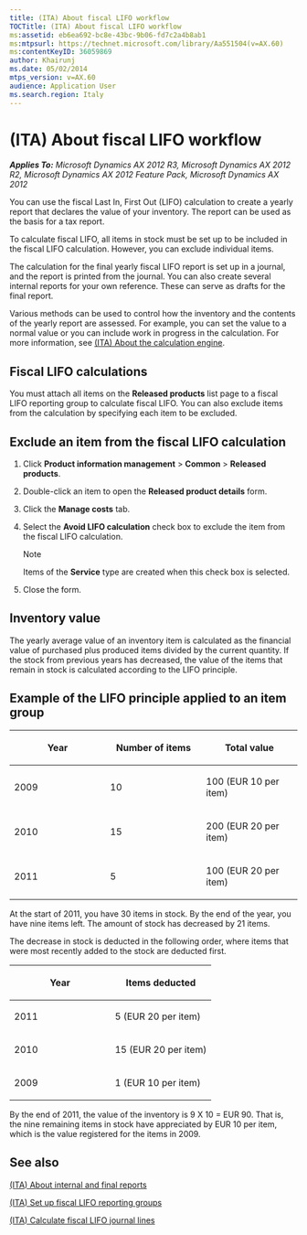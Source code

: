 ```yaml
---
title: (ITA) About fiscal LIFO workflow
TOCTitle: (ITA) About fiscal LIFO workflow
ms:assetid: eb6ea692-bc8e-43bc-9b06-fd7c2a4b8ab1
ms:mtpsurl: https://technet.microsoft.com/library/Aa551504(v=AX.60)
ms:contentKeyID: 36059869
author: Khairunj
ms.date: 05/02/2014
mtps_version: v=AX.60
audience: Application User
ms.search.region: Italy
---
```


# (ITA) About fiscal LIFO workflow 


_**Applies To:** Microsoft Dynamics AX 2012 R3, Microsoft Dynamics AX 2012 R2, Microsoft Dynamics AX 2012 Feature Pack, Microsoft Dynamics AX 2012_

You can use the fiscal Last In, First Out (LIFO) calculation to create a yearly report that declares the value of your inventory. The report can be used as the basis for a tax report.

To calculate fiscal LIFO, all items in stock must be set up to be included in the fiscal LIFO calculation. However, you can exclude individual items.

The calculation for the final yearly fiscal LIFO report is set up in a journal, and the report is printed from the journal. You can also create several internal reports for your own reference. These can serve as drafts for the final report.

Various methods can be used to control how the inventory and the contents of the yearly report are assessed. For example, you can set the value to a normal value or you can include work in progress in the calculation. For more information, see [(ITA) About the calculation engine](ita-about-the-calculation-engine.md).

## Fiscal LIFO calculations

You must attach all items on the **Released products** list page to a fiscal LIFO reporting group to calculate fiscal LIFO. You can also exclude items from the calculation by specifying each item to be excluded.

## Exclude an item from the fiscal LIFO calculation

1.  Click **Product information management** \> **Common** \> **Released products**.

2.  Double-click an item to open the **Released product details** form.

3.  Click the **Manage costs** tab.

4.  Select the **Avoid LIFO calculation** check box to exclude the item from the fiscal LIFO calculation.
    

    > [!NOTE]
    > <P>Items of the <STRONG>Service</STRONG> type are created when this check box is selected.</P>



5.  Close the form.

## Inventory value

The yearly average value of an inventory item is calculated as the financial value of purchased plus produced items divided by the current quantity. If the stock from previous years has decreased, the value of the items that remain in stock is calculated according to the LIFO principle.

## Example of the LIFO principle applied to an item group

<table>
<colgroup>
<col style="width: 33%" />
<col style="width: 33%" />
<col style="width: 33%" />
</colgroup>
<thead>
<tr class="header">
<th><p>Year</p></th>
<th><p>Number of items</p></th>
<th><p>Total value</p></th>
</tr>
</thead>
<tbody>
<tr class="odd">
<td><p>2009</p></td>
<td><p>10</p></td>
<td><p>100 (EUR 10 per item)</p></td>
</tr>
<tr class="even">
<td><p>2010</p></td>
<td><p>15</p></td>
<td><p>200 (EUR 20 per item)</p></td>
</tr>
<tr class="odd">
<td><p>2011</p></td>
<td><p>5</p></td>
<td><p>100 (EUR 20 per item)</p></td>
</tr>
</tbody>
</table>


At the start of 2011, you have 30 items in stock. By the end of the year, you have nine items left. The amount of stock has decreased by 21 items.

The decrease in stock is deducted in the following order, where items that were most recently added to the stock are deducted first.

<table>
<colgroup>
<col style="width: 50%" />
<col style="width: 50%" />
</colgroup>
<thead>
<tr class="header">
<th><p>Year</p></th>
<th><p>Items deducted</p></th>
</tr>
</thead>
<tbody>
<tr class="odd">
<td><p>2011</p></td>
<td><p>5 (EUR 20 per item)</p></td>
</tr>
<tr class="even">
<td><p>2010</p></td>
<td><p>15 (EUR 20 per item)</p></td>
</tr>
<tr class="odd">
<td><p>2009</p></td>
<td><p>1 (EUR 10 per item)</p></td>
</tr>
</tbody>
</table>


By the end of 2011, the value of the inventory is 9 X 10 = EUR 90. That is, the nine remaining items in stock have appreciated by EUR 10 per item, which is the value registered for the items in 2009.

## See also

[(ITA) About internal and final reports](ita-about-internal-and-final-reports.md)

[(ITA) Set up fiscal LIFO reporting groups](ita-set-up-fiscal-lifo-reporting-groups.md)

[(ITA) Calculate fiscal LIFO journal lines](ita-calculate-fiscal-lifo-journal-lines.md)

  


